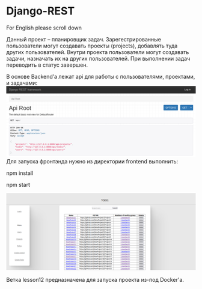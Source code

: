 # Django-REST

For English please scroll down



Данный проект – планировщик задач. Зарегестрированные пользователи могут создавать проекты (projects), добавлять туда других пользователей.
Внутри проекта пользователи могут создавать задачи, назначать их на других пользователей. При выполнении задач переводить в статус завершен.

В основе Backend’а  лежат api для работы с пользователями, проектами, и задачами:
![API](https://github.com/AleksandrVladimirovichNaumov/Django-REST/raw/main/TODO/screenshots/DRF-API-ROOT.png)
Для запуска фронтэнда нужно из директории frontend выполнить:

npm install

npm start

![API](https://github.com/AleksandrVladimirovichNaumov/Django-REST/raw/main/TODO/screenshots/frontend.png)

Ветка lesson12 предназначена для запуска проекта из-под Docker'a.

